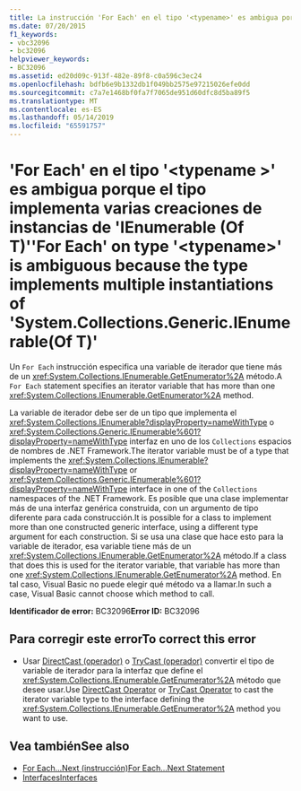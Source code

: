```yaml
---
title: La instrucción 'For Each' en el tipo '<typename>' es ambigua porque el tipo implementa varias creaciones de instancias de 'System.Collections.Generic.IEnumerable(Of T)'
ms.date: 07/20/2015
f1_keywords:
- vbc32096
- bc32096
helpviewer_keywords:
- BC32096
ms.assetid: ed20d09c-913f-482e-89f8-c0a596c3ec24
ms.openlocfilehash: bdfb6e9b1332db1f049bb2575e97215026efe0dd
ms.sourcegitcommit: c7a7e1468bf0fa7f7065de951d60dfc8d5ba89f5
ms.translationtype: MT
ms.contentlocale: es-ES
ms.lasthandoff: 05/14/2019
ms.locfileid: "65591757"
---
```

# <a name="for-each-on-type-typename-is-ambiguous-because-the-type-implements-multiple-instantiations-of-systemcollectionsgenericienumerableof-t"></a><span data-ttu-id="91552-102">'For Each' en el tipo '\<typename >' es ambigua porque el tipo implementa varias creaciones de instancias de 'IEnumerable (Of T)'</span><span class="sxs-lookup"><span data-stu-id="91552-102">'For Each' on type '\<typename>' is ambiguous because the type implements multiple instantiations of 'System.Collections.Generic.IEnumerable(Of T)'</span></span>
<span data-ttu-id="91552-103">Un `For Each` instrucción especifica una variable de iterador que tiene más de un <xref:System.Collections.IEnumerable.GetEnumerator%2A> método.</span><span class="sxs-lookup"><span data-stu-id="91552-103">A `For Each` statement specifies an iterator variable that has more than one <xref:System.Collections.IEnumerable.GetEnumerator%2A> method.</span></span>  
  
 <span data-ttu-id="91552-104">La variable de iterador debe ser de un tipo que implementa el <xref:System.Collections.IEnumerable?displayProperty=nameWithType> o <xref:System.Collections.Generic.IEnumerable%601?displayProperty=nameWithType> interfaz en uno de los `Collections` espacios de nombres de .NET Framework.</span><span class="sxs-lookup"><span data-stu-id="91552-104">The iterator variable must be of a type that implements the <xref:System.Collections.IEnumerable?displayProperty=nameWithType> or <xref:System.Collections.Generic.IEnumerable%601?displayProperty=nameWithType> interface in one of the `Collections` namespaces of the .NET Framework.</span></span> <span data-ttu-id="91552-105">Es posible que una clase implementar más de una interfaz genérica construida, con un argumento de tipo diferente para cada construcción.</span><span class="sxs-lookup"><span data-stu-id="91552-105">It is possible for a class to implement more than one constructed generic interface, using a different type argument for each construction.</span></span> <span data-ttu-id="91552-106">Si se usa una clase que hace esto para la variable de iterador, esa variable tiene más de un <xref:System.Collections.IEnumerable.GetEnumerator%2A> método.</span><span class="sxs-lookup"><span data-stu-id="91552-106">If a class that does this is used for the iterator variable, that variable has more than one <xref:System.Collections.IEnumerable.GetEnumerator%2A> method.</span></span> <span data-ttu-id="91552-107">En tal caso, Visual Basic no puede elegir qué método va a llamar.</span><span class="sxs-lookup"><span data-stu-id="91552-107">In such a case, Visual Basic cannot choose which method to call.</span></span>  
  
 <span data-ttu-id="91552-108">**Identificador de error:** BC32096</span><span class="sxs-lookup"><span data-stu-id="91552-108">**Error ID:** BC32096</span></span>  
  
## <a name="to-correct-this-error"></a><span data-ttu-id="91552-109">Para corregir este error</span><span class="sxs-lookup"><span data-stu-id="91552-109">To correct this error</span></span>  
  
- <span data-ttu-id="91552-110">Usar [DirectCast (operador)](../../../visual-basic/language-reference/operators/directcast-operator.md) o [TryCast (operador)](../../../visual-basic/language-reference/operators/trycast-operator.md) convertir el tipo de variable de iterador para la interfaz que define el <xref:System.Collections.IEnumerable.GetEnumerator%2A> método que desee usar.</span><span class="sxs-lookup"><span data-stu-id="91552-110">Use [DirectCast Operator](../../../visual-basic/language-reference/operators/directcast-operator.md) or [TryCast Operator](../../../visual-basic/language-reference/operators/trycast-operator.md) to cast the iterator variable type to the interface defining the <xref:System.Collections.IEnumerable.GetEnumerator%2A> method you want to use.</span></span>  
  
## <a name="see-also"></a><span data-ttu-id="91552-111">Vea también</span><span class="sxs-lookup"><span data-stu-id="91552-111">See also</span></span>

- [<span data-ttu-id="91552-112">For Each...Next (instrucción)</span><span class="sxs-lookup"><span data-stu-id="91552-112">For Each...Next Statement</span></span>](../../../visual-basic/language-reference/statements/for-each-next-statement.md)
- [<span data-ttu-id="91552-113">Interfaces</span><span class="sxs-lookup"><span data-stu-id="91552-113">Interfaces</span></span>](../../../visual-basic/programming-guide/language-features/interfaces/index.md)
